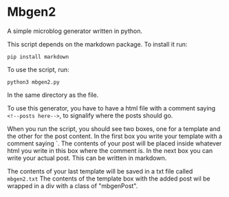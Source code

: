 # Mbgen2
A simple microblog generator written in python.

This script depends on the markdown package. To install it run:
``` shell
pip install markdown
```
To use the script, run:
``` shell
python3 mbgen2.py
```
In the same directory as the file.


To use this generator, you have to have a html file with a comment saying `<!--posts here-->`, to signalify where the posts should go.

When you run the script, you should see two boxes, one for a template and the other for the post content. 
In the first box you write your template with a comment saying `<!--content here-->. The contents of your post will be placed inside whatever html you write in this box where the comment is.
In the next box you can write your actual post. This can be written in markdown.

The contents of your last template will be saved in a txt file called `mbgen2.txt`
The contents of the template box with the added post wil be wrapped in a div with a class of "mbgenPost".

